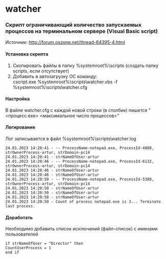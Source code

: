 # watcher
### Скрипт ограничивающий количество запускаемых процессов на терминальном сервере (Visual Basic script)
Источник: http://forum.oszone.net/thread-64395-4.html

#### Установка скрипта
1. Скопировать файлы в папку %systemroot%\scripts (создать папку scripts, если отсутствует)  
2. Добавить в автозагрузку ОС команду:  
cscript.exe %systemroot%\scripts\watcher.vbs -f %systemroot%\scripts\watcher.cfg  

#### Настройка
В файле watcher.cfg с каждой новой строки (в столбик) пишется "<процесс.exe> <максимальное число процессов>"  

#### Логирование
Лог записывается в файл %systemroot%\scripts\watcher.log  
```
24.01.2023 14:20:41 - -- ProcessName-notepad.exe, ProcessId-4808, strOwnerProcess-artur, strDomain-pc14
24.01.2023 14:20:41 - strNameOfUser-artur
24.01.2023 14:20:46 - -- ProcessName-notepad.exe, ProcessId-6132, strOwnerProcess-artur, strDomain-pc14
24.01.2023 14:20:46 - strNameOfUser-artur
24.01.2023 14:20:46 - strNameOfUser-artur
24.01.2023 14:20:50 - -- ProcessName-notepad.exe, ProcessId-5388, strOwnerProcess-artur, strDomain-pc14
24.01.2023 14:20:50 - strNameOfUser-artur
24.01.2023 14:20:50 - strNameOfUser-artur
24.01.2023 14:20:50 - strNameOfUser-artur
24.01.2023 14:20:50 - Count of process notepad.exe is 3... Terminate last process.
```

#### Доработать
Необходимо добавить список исключений (файл-список) с именами пользователей  
```
if strNameOfUser = "Director" then
CountUserProcess = 1
end if
```
